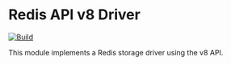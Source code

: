 # Redis API v8 Driver

[![Build](https://github.com/atomix/atomix/actions/workflows/build-and-test-drivers-redis-v8.yml/badge.svg)](https://github.com/atomix/atomix/actions/workflows/build-and-test-drivers-redis-v8.yml)

This module implements a Redis storage driver using the v8 API.
